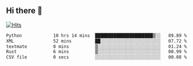 ## Hi there 👋

<!--
**alihaqberdi/alihaqberdi** is a ✨ _special_ ✨ repository because its `README.md` (this file) appears on your GitHub profile.

Here are some ideas to get you started:

- 🔭 I’m currently working on ...
- 🌱 I’m currently learning ...
- 👯 I’m looking to collaborate on ...
- 🤔 I’m looking for help with ...
- 💬 Ask me about ...
- 📫 How to reach me: ...
- 😄 Pronouns: ...
- ⚡ Fun fact: ...
-->

[![Hits](https://hits.sh/github.com/alihaqberdi.svg)](https://hits.sh/github.com/alihaqberdi/)

<!--START_SECTION:waka-->

```txt
Python            10 hrs 14 mins  ██████████████████████▒░░   89.89 %
XML               52 mins         ██░░░░░░░░░░░░░░░░░░░░░░░   07.72 %
textmate          8 mins          ▒░░░░░░░░░░░░░░░░░░░░░░░░   01.24 %
Rust              6 mins          ▒░░░░░░░░░░░░░░░░░░░░░░░░   00.99 %
CSV file          0 secs          ░░░░░░░░░░░░░░░░░░░░░░░░░   00.08 %
```

<!--END_SECTION:waka-->
